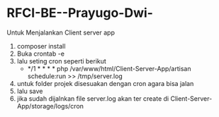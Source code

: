 # RFCI-BE--Prayugo-Dwi-

Untuk Menjalankan Client server app

1. composer install
2. Buka crontab -e
3. lalu seting cron seperti berikut
    - */1 * * * * php /var/www/html/Client-Server-App/artisan schedule:run >> /tmp/server.log
4. untuk folder projek disesuakan dengan cron agara bisa jalan
5. lalu save
6. jika sudah dijalnkan file server.log akan ter create di Client-Server-App/storage/logs/cron
